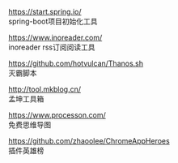 
<https://start.spring.io/>  
spring-boot项目初始化工具

<https://www.inoreader.com/>  
inoreader rss订阅阅读工具

<https://github.com/hotvulcan/Thanos.sh>  
灭霸脚本

<http://tool.mkblog.cn/>  
孟坤工具箱

<https://www.processon.com/>  
免费思维导图

<https://github.com/zhaoolee/ChromeAppHeroes>  
插件英雄榜